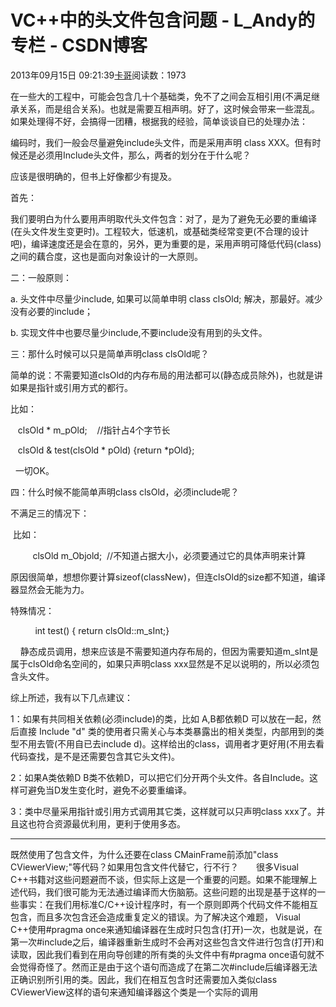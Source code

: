 # VC++中的头文件包含问题 - L_Andy的专栏 - CSDN博客

2013年09月15日 09:21:39[卡哥](https://me.csdn.net/L_Andy)阅读数：1973



在一些大的工程中，可能会包含几十个基础类，免不了之间会互相引用(不满足继承关系，而是组合关系)。也就是需要互相声明。好了，这时候会带来一些混乱。如果处理得不好，会搞得一团糟，根据我的经验，简单谈谈自已的处理办法：

编码时，我们一般会尽量避免include头文件，而是采用声明 class XXX。但有时候还是必须用Include头文件，那么，两者的划分在于什么呢？

应该是很明确的，但书上好像都少有提及。

首先：

我们要明白为什么要用声明取代头文件包含：对了，是为了避免无必要的重编译(在头文件发生变更时)。工程较大，低速机，或基础类经常变更(不合理的设计吧)，编译速度还是会在意的，另外，更为重要的是，采用声明可降低代码(class)之间的藕合度，这也是面向对象设计的一大原则。

二：一般原则：

a. 头文件中尽量少include, 如果可以简单申明 class clsOld; 解决，那最好。减少没有必要的include；

b. 实现文件中也要尽量少include,不要include没有用到的头文件。 

三：那什么时候可以只是简单声明class clsOld呢？

简单的说：不需要知道clsOld的内存布局的用法都可以(静态成员除外)，也就是讲如果是指针或引用方式的都行。

比如：

   clsOld * m_pOld;    //指针占4个字节长

   clsOld & test(clsOld * pOld) {return *pOld};

  一切OK。

四：什么时候不能简单声明class clsOld，必须include呢？

不满足三的情况下：

 比如：

         clsOld m_Objold;  //不知道占据大小，必须要通过它的具体声明来计算

原因很简单，想想你要计算sizeof(classNew)，但连clsOld的size都不知道，编译器显然会无能为力。

特殊情况：

          int test() { return clsOld::m_sInt;}

    静态成员调用，想来应该是不需要知道内存布局的，但因为需要知道m_sInt是属于clsOld命名空间的，如果只声明class xxx显然是不足以说明的，所以必须包含头文件。

综上所述，我有以下几点建议：

1：如果有共同相关依赖(必须include)的类，比如 A,B都依赖D 可以放在一起，然后直接 Include "d" 类的使用者只需关心与本类暴露出的相关类型，内部用到的类型不用去管(不用自已去include d)。这样给出的class，调用者才更好用(不用去看代码查找，是不是还需要包含其它头文件)。

2：如果A类依赖D B类不依赖D，可以把它们分开两个头文件。各自Include。这样可避免当D发生变化时，避免不必要重编译。

3：类中尽量采用指针或引用方式调用其它类，这样就可以只声明class xxx了。并且这也符合资源最优利用，更利于使用多态。

-------------------------------

既然使用了包含文件，为什么还要在class CMainFrame前添加"class CViewerView;"等代码？如果用包含文件代替它，行不行？　　很多Visual C++书籍对这些问题避而不谈，但实际上这是一个重要的问题。如果不能理解上述代码，我们很可能为无法通过编译而大伤脑筋。这些问题的出现是基于这样的一些事实：在我们用标准C/C++设计程序时，有一个原则即两个代码文件不能相互包含，而且多次包含还会造成重复定义的错误。为了解决这个难题， Visual C++使用#pragma once来通知编译器在生成时只包含(打开)一次，也就是说，在第一次#include之后，编译器重新生成时不会再对这些包含文件进行包含(打开)和读取，因此我们看到在用向导创建的所有类的头文件中有#pragma
 once语句就不会觉得奇怪了。然而正是由于这个语句而造成了在第二次#include后编译器无法正确识别所引用的类。因此，我们在相互包含时还需要加入类似class CViewerView这样的语句来通知编译器这个类是一个实际的调用

